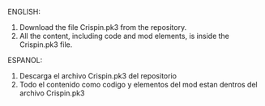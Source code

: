 ENGLISH: 
1. Download the file Crispin.pk3 from the repository.
2. All the content, including code and mod elements, is inside the Crispin.pk3 file.
   
ESPANOL: 
1. Descarga el archivo Crispin.pk3 del repositorio 
2. Todo el contenido como codigo y elementos del mod estan dentros del archivo Crispin.pk3
